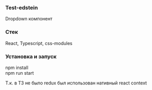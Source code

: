 ### Test-edstein

Dropdown компонент</br>

### Стек
React, Typescript, css-modules</br>

### Установка и запуск
npm install </br>
npm run start</br>

Т.к. в ТЗ не было redux был использован нативный react context
